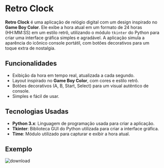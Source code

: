# Retro Clock

**Retro Clock** é uma aplicação de relógio digital com um design inspirado no **Game Boy Color**. Ele exibe a hora atual em um formato de 24 horas (HH:MM:SS) em um estilo retrô, utilizando o módulo `tkinter` do Python para criar uma interface gráfica simples e agradável. A aplicação simula a aparência do icônico console portátil, com botões decorativos para um toque extra de nostalgia.

## Funcionalidades

- Exibição da hora em tempo real, atualizada a cada segundo.
- Layout inspirado no **Game Boy Color**, com cores e estilo retrô.
- Botões decorativos (A, B, Start, Select) para um visual autêntico de console.
- Simples e fácil de usar.

## Tecnologias Usadas

- **Python 3.x**: Linguagem de programação usada para criar a aplicação.
- **Tkinter**: Biblioteca GUI do Python utilizada para criar a interface gráfica.
- **Time**: Módulo utilizado para capturar e exibir a hora atual.

## Exemplo
![download](https://github.com/user-attachments/assets/e45de128-ad01-4f50-92bc-c46335f68592)
